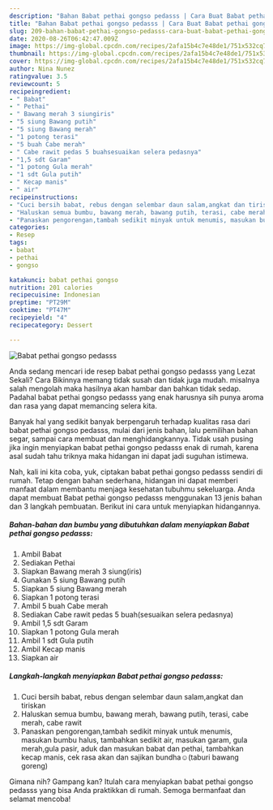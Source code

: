 ```yaml
---
description: "Bahan Babat pethai gongso pedasss | Cara Buat Babat pethai gongso pedasss Yang Menggugah Selera"
title: "Bahan Babat pethai gongso pedasss | Cara Buat Babat pethai gongso pedasss Yang Menggugah Selera"
slug: 209-bahan-babat-pethai-gongso-pedasss-cara-buat-babat-pethai-gongso-pedasss-yang-menggugah-selera
date: 2020-08-26T06:42:47.009Z
image: https://img-global.cpcdn.com/recipes/2afa15b4c7e48de1/751x532cq70/babat-pethai-gongso-pedasss-foto-resep-utama.jpg
thumbnail: https://img-global.cpcdn.com/recipes/2afa15b4c7e48de1/751x532cq70/babat-pethai-gongso-pedasss-foto-resep-utama.jpg
cover: https://img-global.cpcdn.com/recipes/2afa15b4c7e48de1/751x532cq70/babat-pethai-gongso-pedasss-foto-resep-utama.jpg
author: Nina Nunez
ratingvalue: 3.5
reviewcount: 5
recipeingredient:
- " Babat"
- " Pethai"
- " Bawang merah 3 siungiris"
- "5 siung Bawang putih"
- "5 siung Bawang merah"
- "1 potong terasi"
- "5 buah Cabe merah"
- " Cabe rawit pedas 5 buahsesuaikan selera pedasnya"
- "1,5 sdt Garam"
- "1 potong Gula merah"
- "1 sdt Gula putih"
- " Kecap manis"
- " air"
recipeinstructions:
- "Cuci bersih babat, rebus dengan selembar daun salam,angkat dan tiriskan"
- "Haluskan semua bumbu, bawang merah, bawang putih, terasi, cabe merah, cabe rawit"
- "Panaskan pengorengan,tambah sedikit minyak untuk menumis, masukan bumbu halus, tambahkan sedikit air, masukan garam, gula merah,gula pasir, aduk dan masukan babat dan pethai, tambahkan kecap manis, cek rasa akan dan sajikan bundha☺(taburi bawang goreng)"
categories:
- Resep
tags:
- babat
- pethai
- gongso

katakunci: babat pethai gongso 
nutrition: 201 calories
recipecuisine: Indonesian
preptime: "PT29M"
cooktime: "PT47M"
recipeyield: "4"
recipecategory: Dessert

---
```



![Babat pethai gongso pedasss](https://img-global.cpcdn.com/recipes/2afa15b4c7e48de1/751x532cq70/babat-pethai-gongso-pedasss-foto-resep-utama.jpg)

Anda sedang mencari ide resep babat pethai gongso pedasss yang Lezat Sekali? Cara Bikinnya memang tidak susah dan tidak juga mudah. misalnya salah mengolah maka hasilnya akan hambar dan bahkan tidak sedap. Padahal babat pethai gongso pedasss yang enak harusnya sih punya aroma dan rasa yang dapat memancing selera kita.

Banyak hal yang sedikit banyak berpengaruh terhadap kualitas rasa dari babat pethai gongso pedasss, mulai dari jenis bahan, lalu pemilihan bahan segar, sampai cara membuat dan menghidangkannya. Tidak usah pusing jika ingin menyiapkan babat pethai gongso pedasss enak di rumah, karena asal sudah tahu triknya maka hidangan ini dapat jadi suguhan istimewa.




Nah, kali ini kita coba, yuk, ciptakan babat pethai gongso pedasss sendiri di rumah. Tetap dengan bahan sederhana, hidangan ini dapat memberi manfaat dalam membantu menjaga kesehatan tubuhmu sekeluarga. Anda dapat membuat Babat pethai gongso pedasss menggunakan 13 jenis bahan dan 3 langkah pembuatan. Berikut ini cara untuk menyiapkan hidangannya.

<!--inarticleads1-->

##### Bahan-bahan dan bumbu yang dibutuhkan dalam menyiapkan Babat pethai gongso pedasss:

1. Ambil  Babat
1. Sediakan  Pethai
1. Siapkan  Bawang merah 3 siung(iris)
1. Gunakan 5 siung Bawang putih
1. Siapkan 5 siung Bawang merah
1. Siapkan 1 potong terasi
1. Ambil 5 buah Cabe merah
1. Sediakan  Cabe rawit pedas 5 buah(sesuaikan selera pedasnya)
1. Ambil 1,5 sdt Garam
1. Siapkan 1 potong Gula merah
1. Ambil 1 sdt Gula putih
1. Ambil  Kecap manis
1. Siapkan  air




<!--inarticleads2-->

##### Langkah-langkah menyiapkan Babat pethai gongso pedasss:

1. Cuci bersih babat, rebus dengan selembar daun salam,angkat dan tiriskan
1. Haluskan semua bumbu, bawang merah, bawang putih, terasi, cabe merah, cabe rawit
1. Panaskan pengorengan,tambah sedikit minyak untuk menumis, masukan bumbu halus, tambahkan sedikit air, masukan garam, gula merah,gula pasir, aduk dan masukan babat dan pethai, tambahkan kecap manis, cek rasa akan dan sajikan bundha☺(taburi bawang goreng)




Gimana nih? Gampang kan? Itulah cara menyiapkan babat pethai gongso pedasss yang bisa Anda praktikkan di rumah. Semoga bermanfaat dan selamat mencoba!
